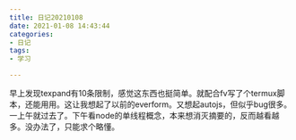 ```yaml
---
title: 日记20210108
date: 2021-01-08 14:43:44
categories:
- 日记
tags:
- 学习

---
```

早上发现texpand有10条限制，感觉这东西也挺简单。就配合fv写了个termux脚本，还能用用。这让我想起了以前的everform。又想起autojs，但似乎bug很多。
一上午就过去了。下午看node的单线程概念，本来想消灭摘要的，反而越看越多。没办法了，只能求个略懂。
